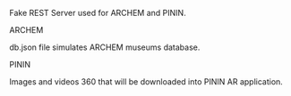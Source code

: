 Fake REST Server used for ARCHEM and PININ.



ARCHEM

db.json file simulates ARCHEM museums database.



PININ

Images and videos 360 that will be downloaded into PININ AR application.
